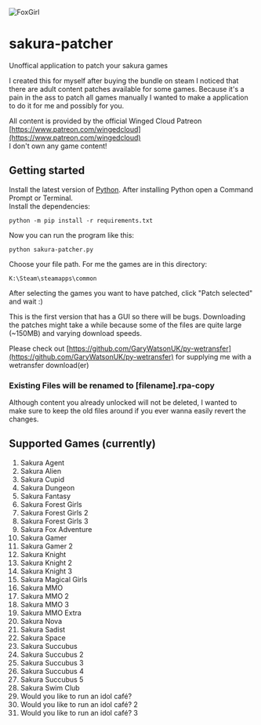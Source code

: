 ![FoxGirl](https://static.wikia.nocookie.net/winged-cloud/images/8/86/Images_%284%29.jpeg/revision/latest/scale-to-width-down/906?cb=20200505034653)

# sakura-patcher

Unoffical application to patch your sakura games

I created this for myself after buying the bundle on steam I noticed that there are adult content patches available for some games.
Because it's a pain in the ass to patch all games manually I wanted to make a application to do it for me and possibly for you.

All content is provided by the official Winged Cloud Patreon [https://www.patreon.com/wingedcloud](https://www.patreon.com/wingedcloud)  
I don't own any game content!

## Getting started

Install the latest version of [Python](https://www.python.org/downloads/). After installing Python open a Command Prompt or Terminal.  
Install the dependencies:  

    python -m pip install -r requirements.txt

Now you can run the program like this:

    python sakura-patcher.py 

Choose your file path. For me the games are in this directory:

    K:\Steam\steamapps\common

After selecting the games you want to have patched, click "Patch selected" and wait :)

This is the first version that has a GUI so there will be bugs.
Downloading the patches might take a while because some of the files are quite large (~150MB) and varying download speeds.

Please check out [https://github.com/GaryWatsonUK/py-wetransfer](https://github.com/GaryWatsonUK/py-wetransfer) for supplying me with a wetransfer download(er)

### Existing Files will be renamed to [filename].rpa-copy

Although content you already unlocked will not be deleted, I wanted to make sure to keep the old files around if you ever wanna easily revert the changes.

## Supported Games (currently)

1. Sakura Agent
2. Sakura Alien
3. Sakura Cupid
4. Sakura Dungeon
5. Sakura Fantasy
6. Sakura Forest Girls
7. Sakura Forest Girls 2
8. Sakura Forest Girls 3
9. Sakura Fox Adventure
10. Sakura Gamer
11. Sakura Gamer 2
12. Sakura Knight
13. Sakura Knight 2
14. Sakura Knight 3
15. Sakura Magical Girls
16. Sakura MMO
17. Sakura MMO 2
18. Sakura MMO 3
19. Sakura MMO Extra
20. Sakura Nova
21. Sakura Sadist
22. Sakura Space
23. Sakura Succubus
24. Sakura Succubus 2
25. Sakura Succubus 3
26. Sakura Succubus 4
27. Sakura Succubus 5
28. Sakura Swim Club
29. Would you like to run an idol café?
30. Would you like to run an idol café? 2
31. Would you like to run an idol café? 3
